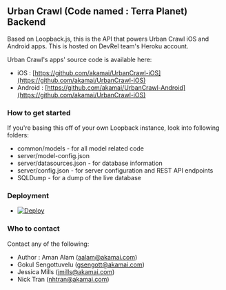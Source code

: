 ## Urban Crawl (Code named : Terra Planet) Backend ##

Based on Loopback.js, this is the API that powers Urban Crawl iOS and Android apps. This is hosted on DevRel team's Heroku account.

Urban Crawl's apps' source code is available here:

- iOS : [https://github.com/akamai/UrbanCrawl-iOS](https://github.com/akamai/UrbanCrawl-iOS)
- Android : [https://github.com/akamai/UrbanCrawl-Android](https://github.com/akamai/UrbanCrawl-iOS)



### How to get started ###

If you're basing this off of your own Loopback instance, look into following folders:

- common/models - for all model related code  
- server/model-config.json
- server/datasources.json - for database information
- server/config.json - for server configuration and REST API endpoints
- SQLDump - for a dump of the live database

### Deployment ###
- [![Deploy](https://www.herokucdn.com/deploy/button.svg)](https://heroku.com/deploy)

### Who to contact ###
Contact any of the following:

- Author : Aman Alam (aalam@akamai.com)
- Gokul Sengottuvelu (gsengott@akamai.com)
- Jessica Mills (jmills@akamai.com)
- Nick Tran (nhtran@akamai.com)